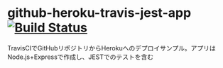 # github-heroku-travis-jest-app [![Build Status](https://travis-ci.org/misc-hiro4/github-heroku-travis-jest-app.svg?branch=master)](https://travis-ci.org/misc-hiro4/github-heroku-travis-jest-app)
TravisCIでGitHubリポジトリからHerokuへのデプロイサンプル。アプリはNode.js+Expressで作成し、JESTでのテストを含む
